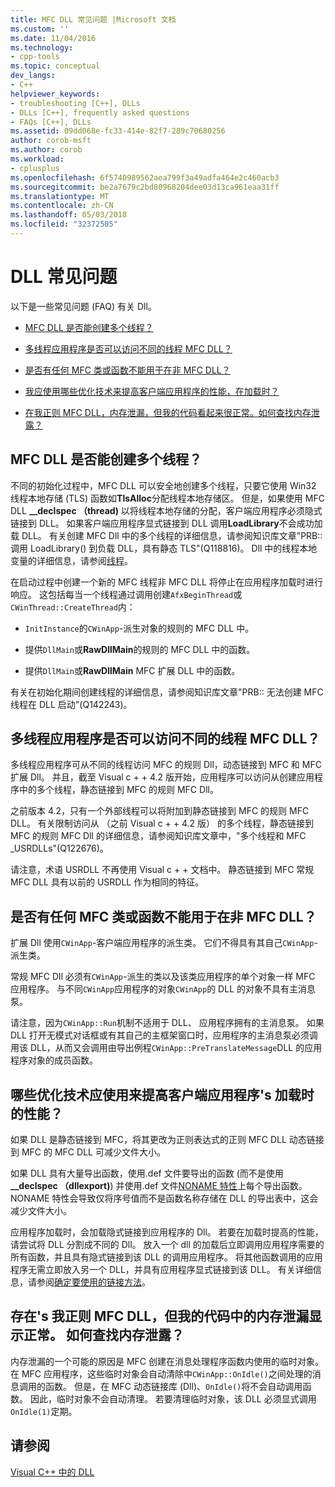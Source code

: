 ```yaml
---
title: MFC DLL 常见问题 |Microsoft 文档
ms.custom: ''
ms.date: 11/04/2016
ms.technology:
- cpp-tools
ms.topic: conceptual
dev_langs:
- C++
helpviewer_keywords:
- troubleshooting [C++], DLLs
- DLLs [C++], frequently asked questions
- FAQs [C++], DLLs
ms.assetid: 09dd068e-fc33-414e-82f7-289c70680256
author: corob-msft
ms.author: corob
ms.workload:
- cplusplus
ms.openlocfilehash: 6f5740989562aea799f3a49adfa464e2c460acb3
ms.sourcegitcommit: be2a7679c2bd80968204dee03d13ca961eaa31ff
ms.translationtype: MT
ms.contentlocale: zh-CN
ms.lasthandoff: 05/03/2018
ms.locfileid: "32372505"
---
```

# <a name="dll-frequently-asked-questions"></a>DLL 常见问题  
  
以下是一些常见问题 (FAQ) 有关 Dll。  
    
-   [MFC DLL 是否能创建多个线程？](#mfc_multithreaded_1)  

-   [多线程应用程序是否可以访问不同的线程 MFC DLL？](#mfc_multithreaded_2)  
  
-   [是否有任何 MFC 类或函数不能用于在非 MFC DLL？](#mfc_prohibited_classes)  
  
-   [我应使用哪些优化技术来提高客户端应用程序的性能，在加载时？](#mfc_optimization)  
  
-   [在我正则 MFC DLL，内存泄漏，但我的代码看起来很正常。如何查找内存泄露？](#memory_leak)  

## <a name="mfc_multithreaded_1"></a> MFC DLL 是否能创建多个线程？  
  
不同的初始化过程中，MFC DLL 可以安全地创建多个线程，只要它使用 Win32 线程本地存储 (TLS) 函数如**TlsAlloc**分配线程本地存储区。 但是，如果使用 MFC DLL **__declspec （thread)** 以将线程本地存储的分配，客户端应用程序必须隐式链接到 DLL。 如果客户端应用程序显式链接到 DLL 调用**LoadLibrary**不会成功加载 DLL。 有关创建 MFC Dll 中的多个线程的详细信息，请参阅知识库文章"PRB:: 调用 LoadLibrary() 到负载 DLL，具有静态 TLS"(Q118816)。 Dll 中的线程本地变量的详细信息，请参阅[线程](../cpp/thread.md)。
  
 在启动过程中创建一个新的 MFC 线程非 MFC DLL 将停止在应用程序加载时进行响应。 这包括每当一个线程通过调用创建`AfxBeginThread`或`CWinThread::CreateThread`内：  
  
-   `InitInstance`的`CWinApp`-派生对象的规则的 MFC DLL 中。  
  
-   提供`DllMain`或**RawDllMain**的规则的 MFC DLL 中的函数。  
  
-   提供`DllMain`或**RawDllMain** MFC 扩展 DLL 中的函数。  
  
 有关在初始化期间创建线程的详细信息，请参阅知识库文章"PRB:: 无法创建 MFC 线程在 DLL 启动"(Q142243)。  
  
## <a name="mfc_multithreaded_2"></a> 多线程应用程序是否可以访问不同的线程 MFC DLL？
多线程应用程序可从不同的线程访问 MFC 的规则 Dll，动态链接到 MFC 和 MFC 扩展 Dll。 并且，截至 Visual c + + 4.2 版开始，应用程序可以访问从创建应用程序中的多个线程，静态链接到 MFC 的规则 MFC Dll。  
  
 之前版本 4.2，只有一个外部线程可以将附加到静态链接到 MFC 的规则 MFC DLL。 有关限制访问从 （之前 Visual c + + 4.2 版） 的多个线程，静态链接到 MFC 的规则 MFC Dll 的详细信息，请参阅知识库文章中，"多个线程和 MFC _USRDLLs"(Q122676)。  
  
 请注意，术语 USRDLL 不再使用 Visual c + + 文档中。 静态链接到 MFC 常规 MFC DLL 具有以前的 USRDLL 作为相同的特征。  


## <a name="mfc_prohibited_classes"></a> 是否有任何 MFC 类或函数不能用于在非 MFC DLL？
扩展 Dll 使用`CWinApp`-客户端应用程序的派生类。 它们不得具有其自己`CWinApp`-派生类。  
  
常规 MFC Dll 必须有`CWinApp`-派生的类以及该类应用程序的单个对象一样 MFC 应用程序。 与不同`CWinApp`应用程序的对象`CWinApp`的 DLL 的对象不具有主消息泵。  
  
 请注意，因为`CWinApp::Run`机制不适用于 DLL、 应用程序拥有的主消息泵。 如果 DLL 打开无模式对话框或有其自己的主框架窗口时，应用程序的主消息泵必须调用该 DLL，从而又会调用由导出例程`CWinApp::PreTranslateMessage`DLL 的应用程序对象的成员函数。  

## <a name="mfc_optimization"></a> 哪些优化技术应使用来提高客户端应用程序&#39;s 加载时的性能？
如果 DLL 是静态链接到 MFC，将其更改为正则表达式的正则 MFC DLL 动态链接到 MFC 的 MFC DLL 可减少文件大小。  
  
 如果 DLL 具有大量导出函数，使用.def 文件要导出的函数 (而不是使用 **__declspec （dllexport)**) 并使用.def 文件[NONAME 特性](../build/exporting-functions-from-a-dll-by-ordinal-rather-than-by-name.md)上每个导出函数。 NONAME 特性会导致仅将序号值而不是函数名称存储在 DLL 的导出表中，这会减少文件大小。  
  
 应用程序加载时，会加载隐式链接到应用程序的 Dll。 若要在加载时提高的性能，请尝试将 DLL 分割成不同的 Dll。 放入一个 dll 的加载后立即调用应用程序需要的所有函数，并且具有隐式链接到该 DLL 的调用应用程序。 将其他函数调用的应用程序无需立即放入另一个 DLL，并具有应用程序显式链接到该 DLL。 有关详细信息，请参阅[确定要使用的链接方法](../build/linking-an-executable-to-a-dll.md#determining-which-linking-method-to-use)。  

## <a name="memory_leak"></a> 存在&#39;s 我正则 MFC DLL，但我的代码中的内存泄漏显示正常。 如何查找内存泄露？  
  
内存泄漏的一个可能的原因是 MFC 创建在消息处理程序函数内使用的临时对象。 在 MFC 应用程序，这些临时对象会自动清除中`CWinApp::OnIdle()`之间处理的消息调用的函数。 但是，在 MFC 动态链接库 (Dll)、`OnIdle()`将不会自动调用函数。 因此，临时对象不会自动清理。 若要清理临时对象，该 DLL 必须显式调用`OnIdle(1)`定期。  
  
## <a name="see-also"></a>请参阅  
 [Visual C++ 中的 DLL](../build/dlls-in-visual-cpp.md)